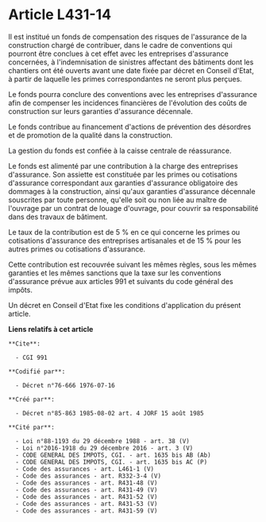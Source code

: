 # Article L431-14

Il est institué un fonds de compensation des risques de l'assurance de la construction chargé de contribuer, dans le cadre de
conventions qui pourront être conclues à cet effet avec les entreprises d'assurance concernées, à l'indemnisation de
sinistres affectant des bâtiments dont les chantiers ont été ouverts avant une date fixée par décret en Conseil d'Etat, à
partir de laquelle les primes correspondantes ne seront plus perçues.

Le fonds pourra conclure des conventions avec les entreprises d'assurance afin de compenser les incidences financières de
l'évolution des coûts de construction sur leurs garanties d'assurance décennale.

Le fonds contribue au financement d'actions de prévention des désordres et de promotion de la qualité dans la construction.

La gestion du fonds est confiée à la caisse centrale de réassurance.

Le fonds est alimenté par une contribution à la charge des entreprises d'assurance. Son assiette est constituée par les
primes ou cotisations d'assurance correspondant aux garanties d'assurance obligatoire des dommages à la construction, ainsi
qu'aux garanties d'assurance décennale souscrites par toute personne, qu'elle soit ou non liée au maître de l'ouvrage par un
contrat de louage d'ouvrage, pour couvrir sa responsabilité dans des travaux de bâtiment.

Le taux de la contribution est de 5 % en ce qui concerne les primes ou cotisations d'assurance des entreprises artisanales et
de 15 % pour les autres primes ou cotisations d'assurance.

Cette contribution est recouvrée suivant les mêmes règles, sous les mêmes garanties et les mêmes sanctions que la taxe sur
les conventions d'assurance prévue aux articles 991 et suivants du code général des impôts.

Un décret en Conseil d'Etat fixe les conditions d'application du présent article.

**Liens relatifs à cet article**

	**Cite**:

	  - CGI 991

	**Codifié par**:

	  - Décret n°76-666 1976-07-16

	**Créé par**:

	  - Décret n°85-863 1985-08-02 art. 4 JORF 15 août 1985

	**Cité par**:

	  - Loi n°88-1193 du 29 décembre 1988 - art. 38 (V)
	  - Loi n°2016-1918 du 29 décembre 2016 - art. 3 (V)
	  - CODE GENERAL DES IMPOTS, CGI. - art. 1635 bis AB (Ab)
	  - CODE GENERAL DES IMPOTS, CGI. - art. 1635 bis AC (P)
	  - Code des assurances - art. L461-1 (V)
	  - Code des assurances - art. R332-3-4 (V)
	  - Code des assurances - art. R431-48 (V)
	  - Code des assurances - art. R431-49 (V)
	  - Code des assurances - art. R431-52 (V)
	  - Code des assurances - art. R431-53 (V)
	  - Code des assurances - art. R431-59 (V)
